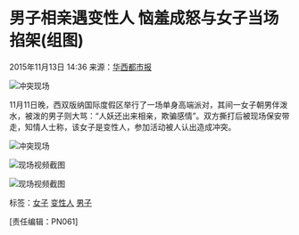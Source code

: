 # 男子相亲遇变性人 恼羞成怒与女子当场掐架(组图)

2015年11月13日 14:36 来源：[华西都市报](http://picture.youth.cn/qtdb/201511/t20151113_7305803.htm)

![冲突现场](http://y2.ifengimg.com/haina/2015_46/b406b9f5ad26f32_w1024_h746.jpg)

11月11日晚，西双版纳国际度假区举行了一场单身高端派对，其间一女子朝男伴泼水，被泼的男子则大骂：“人妖还出来相亲，欺骗感情”。双方撕打后被现场保安带走，知情人士称，该女子是变性人，参加活动被人认出造成冲突。

![冲突现场](http://y2.ifengimg.com/haina/2015_46/db76d06c4a9b2e6_w1024_h684.jpg)

![现场视频截图](http://y2.ifengimg.com/haina/2015_46/77c18f1f0214655_w756_h421.jpg)

![现场视频截图](http://y2.ifengimg.com/haina/2015_46/4022901b25b50c8_w756_h424.jpg)

标签：[女子](http://search.ifeng.com/sofeng/search.action?c=1&q=%E5%A5%B3%E5%AD%90) [变性人](http://search.ifeng.com/sofeng/search.action?c=1&q=%E5%8F%98%E6%80%A7%E4%BA%BA) [男子](http://search.ifeng.com/sofeng/search.action?c=1&q=%E7%94%B7%E5%AD%90)

\[责任编辑：PN061\]